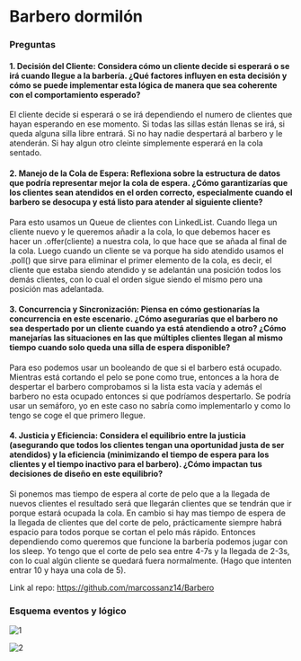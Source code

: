# Barbero dormilón

### Preguntas

#### 1. Decisión del Cliente: Considera cómo un cliente decide si esperará o se irá cuando llegue a la barbería. ¿Qué factores influyen en esta decisión y cómo se puede implementar esta lógica de manera que sea coherente con el comportamiento esperado?

El cliente decide si esperará o se irá dependiendo el numero de clientes que hayan esperando en ese momento. Si todas las sillas están llenas se irá, si queda alguna silla libre entrará. Si no hay nadie despertará al barbero y le atenderán. Si hay algun otro cleinte simplemente esperará en la cola sentado. 

#### 2. Manejo de la Cola de Espera: Reflexiona sobre la estructura de datos que podría representar mejor la cola de espera. ¿Cómo garantizarías que los clientes sean atendidos en el orden correcto, especialmente cuando el barbero se desocupa y está listo para atender al siguiente cliente?

Para esto usamos un Queue de clientes con LinkedList. Cuando llega un cliente nuevo y le queremos añadir a la cola, lo que debemos hacer es hacer un .offer(cliente) a nuestra cola, lo que hace que se añada al final de la cola. Luego cuando un cliente se va porque ha sido atendido usamos el .poll() que sirve para eliminar el primer elemento de la cola, es decir, el cliente que estaba siendo atendido y se adelantán una posición todos los demás clientes, con lo cual el orden sigue siendo el mismo pero una posición mas adelantada.

#### 3. Concurrencia y Sincronización: Piensa en cómo gestionarías la concurrencia en este escenario. ¿Cómo asegurarías que el barbero no sea despertado por un cliente cuando ya está atendiendo a otro? ¿Cómo manejarías las situaciones en las que múltiples clientes llegan al mismo tiempo cuando solo queda una silla de espera disponible?

Para eso podemos usar un booleando de que si el barbero está ocupado. Mientras está cortando el pelo se pone como true, entonces a la hora de despertar el barbero comprobamos si la lista esta vacía y además el barbero no esta ocupado entonces si que podríamos despertarlo. Se podría usar un semáforo, yo en este caso no sabría como implementarlo y como lo tengo se coge el que primero llegue.

#### 4. Justicia y Eficiencia: Considera el equilibrio entre la justicia (asegurando que todos los clientes tengan una oportunidad justa de ser atendidos) y la eficiencia (minimizando el tiempo de espera para los clientes y el tiempo inactivo para el barbero). ¿Cómo impactan tus decisiones de diseño en este equilibrio?

Si ponemos mas tiempo de espera al corte de pelo que a la llegada de nuevos clientes el resultado será que llegarán clientes que se tendrán que ir porque estará ocupada la cola. En cambio si hay mas tiempo de espera de la llegada de clientes que del corte de pelo, prácticamente siempre habrá espacio para todos porque se cortan el pelo más rápido. Entonces dependiendo como queremos que funcione la barbería podemos jugar con los sleep. Yo tengo que el corte de pelo sea entre 4-7s y la llegada de 2-3s, con lo cual algún cliente se quedará fuera normalmente. (Hago que intenten entrar 10 y haya una cola de 5).

Link al repo: https://github.com/marcossanz14/Barbero

### Esquema eventos y lógico

![1](https://github.com/marcossanz14/Barbero/assets/65198517/c1350200-3fb1-432e-8fe8-ebd3a94e0ca6)

![2](https://github.com/marcossanz14/Barbero/assets/65198517/b21a5942-1f67-4155-b947-f0f915b1de49)
